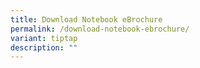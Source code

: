 ```yaml
---
title: Download Notebook eBrochure
permalink: /download-notebook-ebrochure/
variant: tiptap
description: ""
---
```

